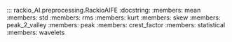 ::: rackio_AI.preprocessing.RackioAIFE
    :docstring:
    :members: mean
    :members: std
    :members: rms
    :members: kurt
    :members: skew
    :members: peak_2_valley
    :members: peak
    :members: crest_factor
    :members: statistical
    :members: wavelets